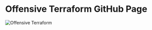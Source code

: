 # Offensive Terraform GitHub Page

![Offensive Terraform](https://offensive-terraform.github.io/ogThumbnail.png)
